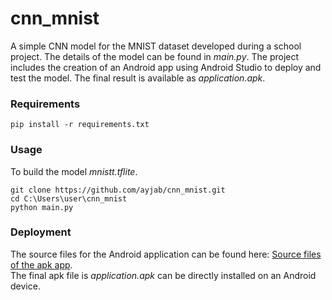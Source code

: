# cnn_mnist
A simple CNN model for the MNIST dataset developed during a school project. The details of the model can be found in _main.py_. The project includes the creation of an Android app using Android Studio to deploy and test the model. The final result is available as _application.apk_.

### Requirements
```
pip install -r requirements.txt
```
### Usage
To build the model _mnistt.tflite_.
```
git clone https://github.com/ayjab/cnn_mnist.git
cd C:\Users\user\cnn_mnist
python main.py
```
### Deployment 
The source files for the Android application can be found here: [Source files of the apk app](https://drive.google.com/file/d/1YT3rnnXD22ccCsNOv9bi2RAxtlY8v_6Z/view?usp=sharing).<br>
The final apk file is _application.apk_ can be directly installed on an Android device.


